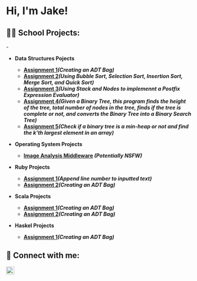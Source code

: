 <h1>Hi, I'm Jake!

<h2>👨‍💻 School Projects:</h2>

-<b>


- <b> Data Structures Pojects</b>
  - [Assignment 1](link)<b><i>(Creating an ADT Bag)</b></i>
  - [Assignment 2](link)<b><i>(Using Bubble Sort, Selection Sort, Insertion Sort, Merge Sort, and Quick Sort)</b></i>
  - [Assignment 3](link)<b><i>(Using Stack and Nodes to implemennt a Postfix Expression Evaluator)</b></i>
  - [Assignment 4](link)<b><i>(Given a Binary Tree, this program finds the height of the tree, total number of nodes in the tree, finds if the tree is complete or not, and converts the Binary Tree into a Binary Search Tree)</b></i>
  - [Assignment 5](link)<b><i>(Check if a binary tree is a min-heap or not and find the k'th largest element in an array)</b></i>
 

- <b>Operating System Projects</b>
  - [Image Analysis Middleware](https://github.com/joshmadakor1/4chan-Image-Analysis-Middleware-C964) <b><i>(Potentially NSFW)</b></i>
- <b>Ruby Projects</b>
  - [Assignment 1](https://github.com/hudakj/SchoolProjects/tree/main/CS%203060%20Projects/Homework1b)<b><i>(Append line number to inputted text)</b></i>
  - [Assignment 2](https://github.com/hudakj/SchoolProjects/tree/main/CS%203060%20Projects/Homework2)<b><i>(Creating an ADT Bag)</b></i>
- <b>Scala Projects</b>
  - [Assignment 1](https://github.com/hudakj/SchoolProjects/tree/main/CS%203060%20Projects/Homework3)<b><i>(Creating an ADT Bag)</b></i>
  - [Assignment 2](https://github.com/hudakj/SchoolProjects/tree/main/CS%203060%20Projects/Homework4)<b><i>(Creating an ADT Bag)</b></i>
- <b>Haskel Projects</b>
  - [Assignment 1](link)<b><i>(Creating an ADT Bag)</b></i>


<h2> 🤳 Connect with me:</h2>



[<img align="left" alt="JoshMadakor | LinkedIn" width="22px" src="https://cdn.jsdelivr.net/npm/simple-icons@v3/icons/linkedin.svg" />][linkedin]



[linkedin]: [https://www.linkedin.com/in/jacob-hudak-9a92941a9/]

<!--
**joshmadakor1/joshmadakor1** is a ✨ _special_ ✨ repository because its `README.md` (this file) appears on your GitHub profile.

Here are some ideas to get you started:

- 🔭 I’m currently working on ...
- 🌱 I’m currently learning ...
- 👯 I’m looking to collaborate on ...
- 🤔 I’m looking for help with ...
- 💬 Ask me about ...
- 📫 How to reach me: ...
- 😄 Pronouns: ...
- ⚡ Fun fact: ...
-->
